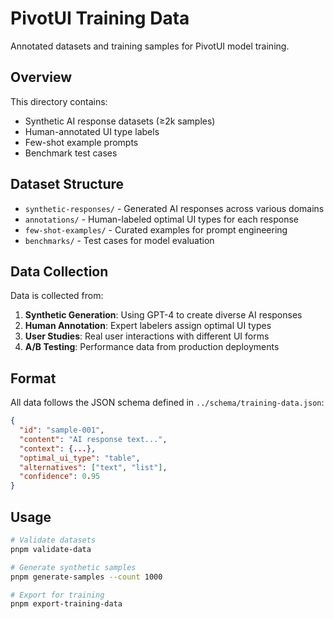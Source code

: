 # PivotUI Training Data

Annotated datasets and training samples for PivotUI model training.

## Overview

This directory contains:

- Synthetic AI response datasets (≥2k samples)
- Human-annotated UI type labels
- Few-shot example prompts
- Benchmark test cases

## Dataset Structure

- `synthetic-responses/` - Generated AI responses across various domains
- `annotations/` - Human-labeled optimal UI types for each response
- `few-shot-examples/` - Curated examples for prompt engineering
- `benchmarks/` - Test cases for model evaluation

## Data Collection

Data is collected from:

1. **Synthetic Generation**: Using GPT-4 to create diverse AI responses
2. **Human Annotation**: Expert labelers assign optimal UI types
3. **User Studies**: Real user interactions with different UI forms
4. **A/B Testing**: Performance data from production deployments

## Format

All data follows the JSON schema defined in `../schema/training-data.json`:

```json
{
  "id": "sample-001",
  "content": "AI response text...",
  "context": {...},
  "optimal_ui_type": "table",
  "alternatives": ["text", "list"],
  "confidence": 0.95
}
```

## Usage

```bash
# Validate datasets
pnpm validate-data

# Generate synthetic samples
pnpm generate-samples --count 1000

# Export for training
pnpm export-training-data
```
